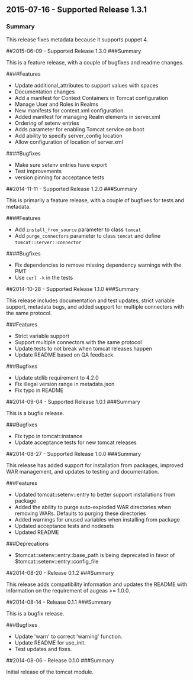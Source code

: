 ## 2015-07-16 - Supported Release 1.3.1
### Summary
This release fixes metadata because it supports puppet 4.

##2015-06-09 - Supported Release 1.3.0
###Summary

This is a feature release, with a couple of bugfixes and readme changes.

####Features
- Update additional_attributes to support values with spaces
- Documentation changes
- Add a manifest for Context Containers in Tomcat configuration
- Manage User and Roles in Realms
- New manifests for context.xml configuration
- Added manifest for managing Realm elements in server.xml
- Ordering of setenv entries
- Adds parameter for enabling Tomcat service on boot
- Add ability to specify server_config location
- Allow configuration of location of server.xml

####Bugfixes
- Make sure setenv entries have export
- Test improvements
- version pinning for acceptance tests

##2014-11-11 - Supported Release 1.2.0
###Summary

This is primarily a feature release, with a couple of bugfixes for tests and metadata.

####Features
- Add `install_from_source` parameter to class `tomcat`
- Add `purge_connectors` parameter to class `tomcat` and define `tomcat::server::connector`

####Bugfixes
- Fix dependencies to remove missing dependency warnings with the PMT
- Use `curl -k` in the tests

##2014-10-28 - Supported Release 1.1.0
###Summary

This release includes documentation and test updates, strict variable support, metadata bugs, and added support for multiple connectors with the same protocol.

###Features
- Strict variable support
- Support multiple connectors with the same protocol
- Update tests to not break when tomcat releases happen
- Update README based on QA feedback

###Bugfixes
- Update stdlib requirement to 4.2.0
- Fix illegal version range in metadata.json
- Fix typo in README

##2014-09-04 - Supported Release 1.0.1
###Summary

This is a bugfix release.

###Bugfixes
- Fix typo in tomcat::instance
- Update acceptance tests for new tomcat releases

##2014-08-27 - Supported Release 1.0.0
###Summary

This release has added support for installation from packages, improved WAR management, and updates to testing and documentation.

###Features
- Updated tomcat::setenv::entry to better support installations from package
- Added the ability to purge auto-exploded WAR directories when removing WARs. Defaults to purging these directories
- Added warnings for unused variables when installing from package
- Updated acceptance tests and nodesets
- Updated README

###Deprecations
- $tomcat::setenv::entry::base_path is being deprecated in favor of $tomcat::setenv::entry::config_file

##2014-08-20 - Release 0.1.2
###Summary

This release adds compatibility information and updates the README with information on the requirement of augeas >= 1.0.0.

##2014-08-14 - Release 0.1.1
###Summary

This is a bugfix release.

###Bugfixes
- Update 'warn' to correct 'warning' function.
- Update README for use_init.
- Test updates and fixes.

##2014-08-06 - Release 0.1.0
###Summary

Initial release of the tomcat module.
